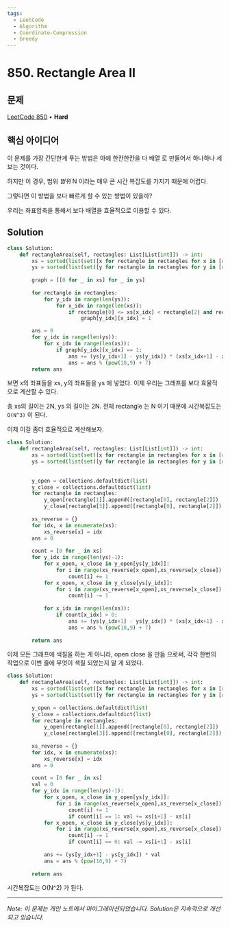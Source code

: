 ```yaml
---
tags:
  - LeetCode
  - Algorithm
  - Coordinate-Compression
  - Greedy
---
```


# 850. Rectangle Area II

## 문제

[LeetCode 850](https://leetcode.com/problems/rectangle-area-ii/) • **Hard**

## 핵심 아이디어

이 문제를 가장 간단한게 푸는 방법은 아예 한칸한칸을 다 배열 로 만들어서 하나하나 세보는 것이다.

하지만 이 경우, 범위 *범위* N 이라는 매우 큰 시간 복잡도를 가지기 때문에 어렵다.

그렇다면 이 방법을 보다 빠르게 할 수 있는 방법이 있을까?

우리는 좌표압축을 통해서 보다 배열을 효율적으로 이용할 수 있다.

## Solution

```python
class Solution:
    def rectangleArea(self, rectangles: List[List[int]]) -> int:
        xs = sorted(list(set([x for rectangle in rectangles for x in [rectangle[0], rectangle[2]] ])))
        ys = sorted(list(set([y for rectangle in rectangles for y in [rectangle[1], rectangle[3]] ])))
        
        graph = [[0 for _ in xs] for _ in ys]
        
        for rectangle in rectangles:
            for y_idx in range(len(ys)):
                for x_idx in range(len(xs)):
                    if rectangle[0] <= xs[x_idx] < rectangle[2] and rectangle[1] <= ys[y_idx] < rectangle[3]:
                        graph[y_idx][x_idx] = 1

        ans = 0
        for y_idx in range(len(ys)):
            for x_idx in range(len(xs)):
                if graph[y_idx][x_idx] == 1:
                    ans += (ys[y_idx+1] - ys[y_idx]) * (xs[x_idx+1] - xs[x_idx])
                    ans = ans % (pow(10,9) + 7)
        return ans
```

보면 x의 좌표들을 xs, y의 좌표들을 ys 에 넣었다. 이제 우리는 그래프를 보다 효율적으로 계산할 수 있다.

총 xs의 길이는 2N, ys 의 길이는 2N. 전체 rectangle 는 N 이기 때문에 시간복잡도는 `O(N^3)` 이 된다.

이제 이걸 좀더 효율적으로 계산해보자.

```python
class Solution:
    def rectangleArea(self, rectangles: List[List[int]]) -> int:
        xs = sorted(list(set([x for rectangle in rectangles for x in [rectangle[0], rectangle[2]] ])))
        ys = sorted(list(set([y for rectangle in rectangles for y in [rectangle[1], rectangle[3]] ])))
        
        
        y_open = collections.defaultdict(list)
        y_close = collections.defaultdict(list)
        for rectangle in rectangles:
            y_open[rectangle[1]].append([rectangle[0], rectangle[2]])
            y_close[rectangle[3]].append([rectangle[0], rectangle[2]])
        
        xs_reverse = {}
        for idx, x in enumerate(xs):
            xs_reverse[x] = idx
        ans = 0
        
        count = [0 for _ in xs]
        for y_idx in range(len(ys)-1):
            for x_open, x_close in y_open[ys[y_idx]]:
                for i in range(xs_reverse[x_open],xs_reverse[x_close]):
                    count[i] += 1
            for x_open, x_close in y_close[ys[y_idx]]:
                for i in range(xs_reverse[x_open],xs_reverse[x_close]):
                    count[i] -= 1
            
            for x_idx in range(len(xs)):
                if count[x_idx] > 0:
                    ans += (ys[y_idx+1] - ys[y_idx]) * (xs[x_idx+1] - xs[x_idx])
                    ans = ans % (pow(10,9) + 7)
        
        return ans
```

이제 모든 그래프에 색칠을 하는 게 아니라, open close 을 만듬 으로써, 각각 한번의 작업으로 이번 줄에 무엇이 색칠 되었는지 알 게 되었다.

```python
class Solution:
    def rectangleArea(self, rectangles: List[List[int]]) -> int:
        xs = sorted(list(set([x for rectangle in rectangles for x in [rectangle[0], rectangle[2]] ])))
        ys = sorted(list(set([y for rectangle in rectangles for y in [rectangle[1], rectangle[3]] ])))
        
        y_open = collections.defaultdict(list)
        y_close = collections.defaultdict(list)
        for rectangle in rectangles:
            y_open[rectangle[1]].append([rectangle[0], rectangle[2]])
            y_close[rectangle[3]].append([rectangle[0], rectangle[2]])
        
        xs_reverse = {}
        for idx, x in enumerate(xs):
            xs_reverse[x] = idx
        ans = 0
        
        count = [0 for _ in xs]
        val = 0
        for y_idx in range(len(ys)-1):
            for x_open, x_close in y_open[ys[y_idx]]:
                for i in range(xs_reverse[x_open],xs_reverse[x_close]):
                    count[i] += 1
                    if count[i] == 1: val += xs[i+1] - xs[i]
            for x_open, x_close in y_close[ys[y_idx]]:
                for i in range(xs_reverse[x_open],xs_reverse[x_close]):
                    count[i] -= 1
                    if count[i] == 0: val -= xs[i+1] - xs[i]
            
            ans += (ys[y_idx+1] - ys[y_idx]) * val
            ans = ans % (pow(10,9) + 7)
        
        return ans
```

시간복잡도는 O(N^2) 가 된다.

---

*Note: 이 문제는 개인 노트에서 마이그레이션되었습니다. Solution은 지속적으로 개선되고 있습니다.*
